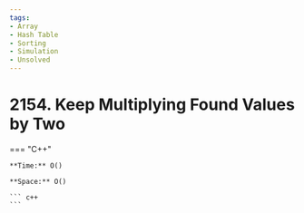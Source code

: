 ```yaml
---
tags:
- Array
- Hash Table
- Sorting
- Simulation
- Unsolved
---
```



# 2154. Keep Multiplying Found Values by Two

=== "C++"

    **Time:** O()

    **Space:** O()

    ``` c++
    ```